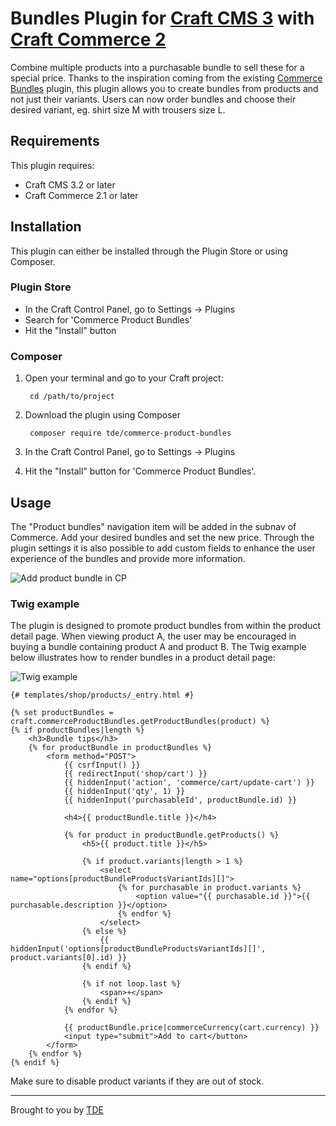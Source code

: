 # Bundles Plugin for [Craft CMS 3](https://craftcms.com/) with [Craft Commerce 2](https://craftcms.com/commerce)

Combine multiple products into a purchasable bundle to sell these for a special price. 
Thanks to the inspiration coming from the existing [Commerce Bundles](https://plugins.craftcms.com/commerce-bundles) plugin, this plugin allows you to create bundles from products and not just their variants.
Users can now order bundles and choose their desired variant, eg. shirt size M with trousers size L.

## Requirements

This plugin requires:
* Craft CMS 3.2 or later
* Craft Commerce 2.1 or later

## Installation

This plugin can either be installed through the Plugin Store or using Composer.

### Plugin Store

- In the Craft Control Panel, go to Settings -> Plugins
- Search for 'Commerce Product Bundles'
- Hit the "Install" button

### Composer

1. Open your terminal and go to your Craft project:

        cd /path/to/project

2. Download the plugin using Composer

        composer require tde/commerce-product-bundles

3. In the Craft Control Panel, go to Settings → Plugins
 
4. Hit the "Install" button for 'Commerce Product Bundles'.

## Usage

The "Product bundles" navigation item will be added in the subnav of Commerce.
Add your desired bundles and set the new price.
Through the plugin settings it is also possible to add custom fields to enhance the user experience of the bundles and provide more information.

![Add product bundle in CP](https://github.com/tdeNL/craft-commerce-product-bundles/blob/master/resources/screenshot-cp.png?raw=true)

### Twig example

The plugin is designed to promote product bundles from within the product detail page.
When viewing product A, the user may be encouraged in buying a bundle containing product A and product B.
The Twig example below illustrates how to render bundles in a product detail page:

![Twig example](https://github.com/tdeNL/craft-commerce-product-bundles/blob/master/resources/screenshot-twig.png?raw=true)

```
{# templates/shop/products/_entry.html #}

{% set productBundles = craft.commerceProductBundles.getProductBundles(product) %}
{% if productBundles|length %}
    <h3>Bundle tips</h3>
    {% for productBundle in productBundles %}
        <form method="POST">
            {{ csrfInput() }}
            {{ redirectInput('shop/cart') }}
            {{ hiddenInput('action', 'commerce/cart/update-cart') }}
            {{ hiddenInput('qty', 1) }}
            {{ hiddenInput('purchasableId', productBundle.id) }}
    
            <h4>{{ productBundle.title }}</h4>
    
            {% for product in productBundle.getProducts() %}
                <h5>{{ product.title }}</h5>

                {% if product.variants|length > 1 %}
                    <select name="options[productBundleProductsVariantIds][]">
                        {% for purchasable in product.variants %}
                            <option value="{{ purchasable.id }}">{{ purchasable.description }}</option>
                        {% endfor %}
                    </select>
                {% else %}
                    {{ hiddenInput('options[productBundleProductsVariantIds][]', product.variants[0].id) }}
                {% endif %}

                {% if not loop.last %}
                    <span>+</span>
                {% endif %}
            {% endfor %}

            {{ productBundle.price|commerceCurrency(cart.currency) }}
            <input type="submit">Add to cart</button>
        </form>
    {% endfor %}
{% endif %}
```

Make sure to disable product variants if they are out of stock.

---

Brought to you by [TDE](https://www.tde.nl/en)